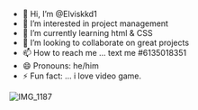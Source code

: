 - 👋 Hi, I’m @Elviskkd1
- 👀 I’m interested in project management
- 🌱 I’m currently learning html & CSS
- 💞️ I’m looking to collaborate on great projects
- 📫 How to reach me ... text me #6135018351
- 😄 Pronouns: he/him
- ⚡ Fun fact: ... i love video game. 

<!---
Elviskkd1/Elviskkd1 is a ✨ special ✨ repository because its `README.md` (this file) appears on your GitHub profile.
You can click the Preview link to take a look at your changes.
--->
![IMG_1187](https://github.com/Elviskkd1/Elviskkd1/assets/160541398/cdac79e9-e5b3-48af-b16d-2797cc2f82ca)
